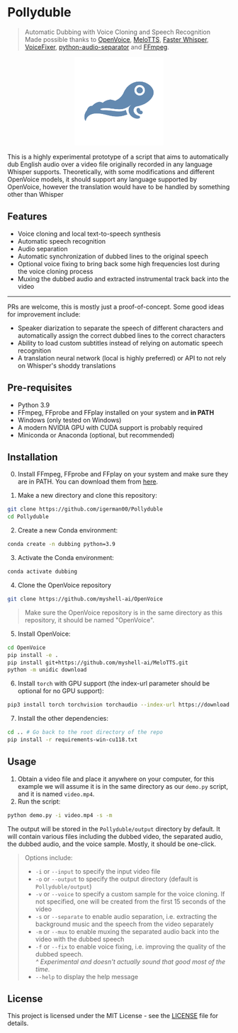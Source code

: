 # Pollyduble
> Automatic Dubbing with Voice Cloning and Speech Recognition  
> Made possible thanks to [OpenVoice](https://github.com/myshell-ai/OpenVoice), [MeloTTS](https://github.com/myshell-ai/MeloTTS), [Faster Whisper](https://github.com/SYSTRAN/faster-whisper), [VoiceFixer](https://github.com/haoheliu/voicefixer), [python-audio-separator](https://github.com/karaokenerds/python-audio-separator) and [FFmpeg](https://ffmpeg.org/).

<p align="center">
  <img src="assets/polly.png" alt="Polly the Tadpole" width="200"/>
</p>
This is a highly experimental prototype of a script that aims to automatically dub English audio over a video file originally recorded in any language Whisper supports.  
Theoretically, with some modifications and different OpenVoice models, it should support any language supported by OpenVoice, however the translation would have to be handled by something other than Whisper

## Features
- Voice cloning and local text-to-speech synthesis
- Automatic speech recognition
- Audio separation
- Automatic synchronization of dubbed lines to the original speech
- Optional voice fixing to bring back some high frequencies lost during the voice cloning process
- Muxing the dubbed audio and extracted instrumental track back into the video

--- 

PRs are welcome, this is mostly just a proof-of-concept. Some good ideas for improvement include:
- Speaker diarization to separate the speech of different characters and automatically assign the correct dubbed lines to the correct characters
- Ability to load custom subtitles instead of relying on automatic speech recognition
- A translation neural network (local is highly preferred) or API to not rely on Whisper's shoddy translations

## Pre-requisites

- Python 3.9
- FFmpeg, FFprobe and FFplay installed on your system and **in PATH**
- Windows (only tested on Windows)
- A modern NVIDIA GPU with CUDA support is probably required
- Miniconda or Anaconda (optional, but recommended)

## Installation

0. Install FFmpeg, FFprobe and FFplay on your system and make sure they are in PATH. You can download them from [here](https://ffmpeg.org/download.html).

1. Make a new directory and clone this repository:
```bash
git clone https://github.com/igerman00/Pollyduble
cd Pollyduble
```

2. Create a new Conda environment:
```bash
conda create -n dubbing python=3.9
```

3. Activate the Conda environment:
```bash
conda activate dubbing
```

4. Clone the OpenVoice repository
```bash
git clone https://github.com/myshell-ai/OpenVoice
```
> Make sure the OpenVoice repository is in the same directory as this repository, it should be named "OpenVoice".

5. Install OpenVoice:
```bash
cd OpenVoice
pip install -e .
pip install git+https://github.com/myshell-ai/MeloTTS.git
python -m unidic download
```

6. Install `torch` with GPU support (the index-url parameter should be optional for no GPU support):
```bash
pip3 install torch torchvision torchaudio --index-url https://download.pytorch.org/whl/cu118
```

7. Install the other dependencies:
```bash
cd .. # Go back to the root directory of the repo
pip install -r requirements-win-cu118.txt
```

## Usage

1. Obtain a video file and place it anywhere on your computer, for this example we will assume it is in the same directory as our `demo.py` script, and it is named `video.mp4`.
2. Run the script:
```bash
python demo.py -i video.mp4 -s -m
```

The output will be stored in the `Pollyduble/output` directory by default. It will contain various files including the dubbed video, the separated audio, the dubbed audio, and the voice sample. Mostly, it should be one-click.
> Options include:
> - `-i` or `--input` to specify the input video file
> - `-o` or `--output` to specify the output directory (default is `Pollyduble/output`)
> - `-v` or `--voice` to specify a custom sample for the voice cloning. If not specified, one will be created from the first 15 seconds of the video
> - `-s` or `--separate` to enable audio separation, i.e. extracting the background music and the speech from the video separately
> - `-m` or `--mux` to enable muxing the separated audio back into the video with the dubbed speech
> - `-f` or `--fix` to enable voice fixing, i.e. improving the quality of the dubbed speech.  
> *^ Experimental and doesn't actually sound that good most of the time.*
> - `--help` to display the help message

## License

This project is licensed under the MIT License - see the [LICENSE](LICENSE) file for details.
